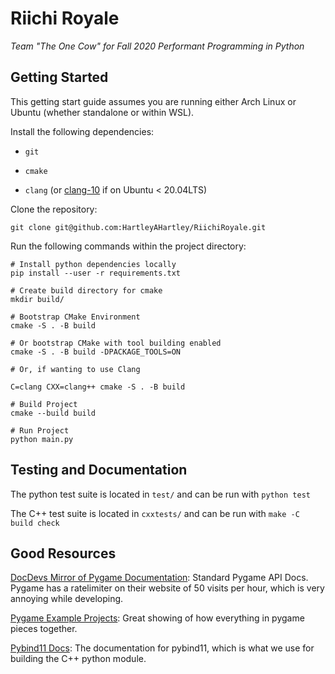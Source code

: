# Riichi Royale
*Team "The One Cow" for Fall 2020 Performant Programming in Python*

## Getting Started
This getting start guide assumes you are running either Arch Linux or Ubuntu (whether standalone or within WSL).

Install the following dependencies:

- `git`

- `cmake`

- `clang` (or [clang-10](https://packages.ubuntu.com/bionic/clang-10) if on Ubuntu < 20.04LTS)

Clone the repository:

```
git clone git@github.com:HartleyAHartley/RiichiRoyale.git
```

Run the following commands within the project directory:
```
# Install python dependencies locally
pip install --user -r requirements.txt

# Create build directory for cmake
mkdir build/

# Bootstrap CMake Environment
cmake -S . -B build

# Or bootstrap CMake with tool building enabled
cmake -S . -B build -DPACKAGE_TOOLS=ON

# Or, if wanting to use Clang

C=clang CXX=clang++ cmake -S . -B build

# Build Project
cmake --build build

# Run Project
python main.py
```

## Testing and Documentation

The python test suite is located in `test/` and can be run with `python test`

The C++ test suite is located in `cxxtests/` and can be run with `make -C build check`

## Good Resources

[DocDevs Mirror of Pygame Documentation](https://devdocs.io/pygame/): Standard Pygame API Docs. Pygame has a ratelimiter on their website of 50 visits per hour, which is very annoying while developing.

[Pygame Example Projects](https://github.com/ternus/pygame-examples): Great showing of how everything in pygame pieces together.

[Pybind11 Docs](https://pybind11.readthedocs.io/en/latest/): The documentation for pybind11, which is what we use for building the C++ python module.